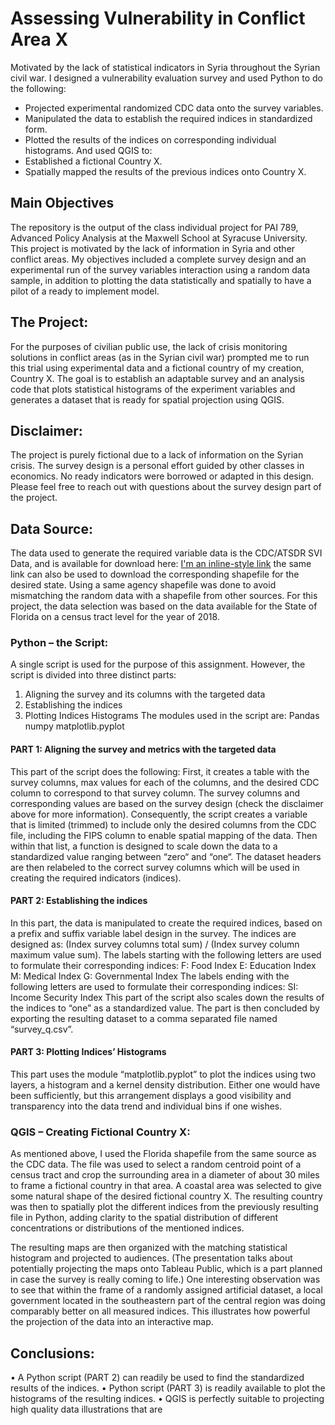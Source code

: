 # Assessing Vulnerability in Conflict Area X

Motivated by the lack of statistical indicators in Syria throughout the Syrian civil war. I designed a vulnerability evaluation survey and used Python to do the following:
-	Projected experimental randomized CDC data onto the survey variables.
-	Manipulated the data to establish the required indices in standardized form.
-	Plotted the results of the indices on corresponding individual histograms.
And used QGIS to:
-	Established a fictional Country X.
-	Spatially mapped the results of the previous indices onto Country X.


## Main Objectives
The repository is the output of the class individual project for PAI 789, Advanced Policy Analysis at the Maxwell School at Syracuse University. This project is motivated by the lack of information in Syria and other conflict areas. My objectives included a complete survey design and an experimental run of the survey variables interaction using a random data sample, in addition to plotting the data statistically and spatially to have a pilot of a ready to implement model.


## The Project:
For the purposes of civilian public use, the lack of crisis monitoring solutions in conflict areas (as in the Syrian civil war) prompted me to run this trial using experimental data and a fictional country of my creation, Country X.
The goal is to establish an adaptable survey and an analysis code that plots statistical histograms of the experiment variables and generates a dataset that is ready for spatial projection using QGIS.


## Disclaimer:
The project is purely fictional due to a lack of information on the Syrian crisis. 
The survey design is a personal effort guided by other classes in economics. No ready indicators were borrowed or adapted in this design. Please feel free to reach out with questions about the survey design part of the project.


## Data Source:
The data used to generate the required variable data is the CDC/ATSDR SVI Data, and is available for download here:
[I'm an inline-style link](https://www.atsdr.cdc.gov/placeandhealth/svi/data_documentation_download.html)
the same link can also be used to download the corresponding shapefile for the desired state. Using a same agency shapefile was done to avoid mismatching the random data with a shapefile from other sources. For this project, the data selection was based on the data available for the State of Florida on a census tract level for the year of 2018.


### Python – the Script:
A single script is used for the purpose of this assignment. However, the script is divided into three distinct parts:
1.	Aligning the survey and its columns with the targeted data
2.	Establishing the indices
3.	Plotting Indices Histograms
The modules used in the script are: 
	Pandas			numpy			matplotlib.pyplot

#### PART 1: Aligning the survey and metrics with the targeted data
This part of the script does the following:
First, it creates a table with the survey columns, max values for each of the columns, and the desired CDC column to correspond to that survey column. The survey columns and corresponding values are based on the survey design (check the disclaimer above for more information). Consequently, the script creates a variable that is limited (trimmed) to include only the desired columns from the CDC file, including the FIPS column to enable spatial mapping of the data. Then within that list, a function is designed to scale down the data to a standardized value ranging between “zero“ and “one“. The dataset headers are then relabeled to the correct survey columns which will be used in creating the required indicators (indices). 

#### PART 2: Establishing the indices
In this part, the data is manipulated to create the required indices, based on a prefix and suffix variable label design in the survey. The indices are designed as: 
(Index survey columns total sum) / (Index survey column maximum value sum). 
The labels starting with the following letters are used to formulate their corresponding indices:
F: Food Index
E: Education Index
M: Medical Index
G: Governmental Index
The labels ending with the following letters are used to formulate their corresponding indices:
SI: Income Security Index
This part of the script also scales down the results of the indices to “one” as a standardized value. The part is then concluded by exporting the resulting dataset to a comma separated file named “survey_q.csv”.

#### PART 3: Plotting Indices’ Histograms
This part uses the module “matplotlib.pyplot” to plot the indices using two layers, a histogram and a kernel density distribution. Either one would have been sufficiently, but this arrangement displays a good visibility and transparency into the data trend and individual bins if one wishes. 


### QGIS – Creating Fictional Country X: 
As mentioned above, I used the Florida shapefile from the same source as the CDC data. The file was used to select a random centroid point of a census tract and crop the surrounding area in a diameter of about 30 miles to frame a fictional country in that area. A coastal area was selected to give some natural shape of the desired fictional country X. The resulting country was then to spatially plot the different indices from the previously resulting file in Python, adding clarity to the spatial distribution of different concentrations or distributions of the mentioned indices.

The resulting maps are then organized with the matching statistical histogram and projected to audiences. (The presentation talks about potentially projecting the maps onto Tableau Public, which is a part planned in case the survey is really coming to life.)
One interesting observation was to see that within the frame of a randomly assigned artificial dataset, a local government located in the southeastern part of the central region was doing comparably better on all measured indices. This illustrates how powerful the projection of the data into an interactive map.


## Conclusions:
•	A Python script (PART 2) can readily be used to find the standardized results of the indices. 
•	Python script (PART 3) is readily available to plot the histograms of the resulting indices.
•	QGIS is perfectly suitable to projecting high quality data illustrations that are 
